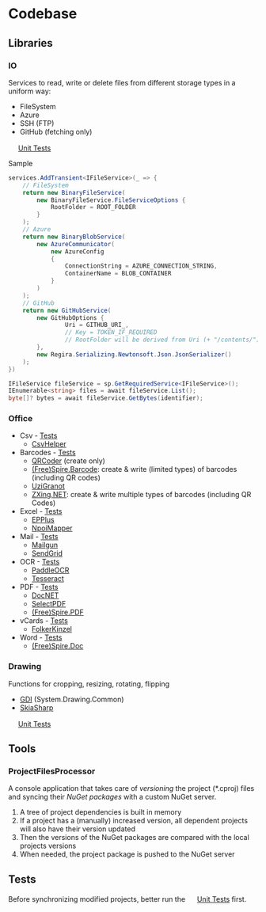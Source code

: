 # Codebase

## Libraries

### IO

Services to read, write or delete files from different storage types in a uniform way:
- FileSystem
- Azure
- SSH (FTP)
- GitHub (fetching only)

<img src="https://nunit.org/img/nunit.svg" height="16" /> [Unit Tests](https://github.com/bverboven/Regira-Codebase/tree/master/tests/IO.Testing)

Sample
```c#
services.AddTransient<IFileService>(_ => {
    // FileSystem
    return new BinaryFileService(
        new BinaryFileService.FileServiceOptions { 
            RootFolder = ROOT_FOLDER 
        }
    );
    // Azure
    return new BinaryBlobService(
        new AzureCommunicator(
            new AzureConfig
            {
                ConnectionString = AZURE_CONNECTION_STRING,
                ContainerName = BLOB_CONTAINER
            }
        )
    );
    // GitHub
    return new GitHubService(
        new GitHubOptions {
                Uri = GITHUB_URI_,
                // Key = TOKEN_IF_REQUIRED
                // RootFolder will be derived from Uri (+ "/contents/")
        },
        new Regira.Serializing.Newtonsoft.Json.JsonSerializer()
    );
})

IFileService fileService = sp.GetRequiredService<IFileService>();
IEnumerable<string> files = await fileService.List();
byte[]? bytes = await fileService.GetBytes(identifier);
```

### Office

- Csv - [Tests](https://github.com/bverboven/Regira-Codebase/blob/master/tests/Office.Csv.Testing)
  - [CsvHelper](https://github.com/bverboven/Regira-Codebase/tree/master/src/Csv.CsvHelper)
- Barcodes - [Tests](https://github.com/bverboven/Regira-Codebase/tree/master/tests/Office.Barcodes.Testing)
  - [QRCoder](https://github.com/bverboven/Regira-Codebase/tree/master/src/Barcodes.QRCoder) (create only)
  - [(Free)Spire.Barcode](https://github.com/bverboven/Regira-Codebase/tree/master/src/Barcodes.Spire): create & write (limited types) of barcodes (including QR codes)
  - [UziGranot](https://github.com/bverboven/Regira-Codebase/tree/master/src/Barcodes.UziGranot)
  - [ZXing.NET](https://github.com/bverboven/Regira-Codebase/tree/master/src/Barcodes.ZXing): create & write multiple types of barcodes (including QR Codes)
- Excel - [Tests](https://github.com/bverboven/Regira-Codebase/blob/master/tests/Office.Excel.Testing)
  - [EPPlus](https://github.com/bverboven/Regira-Codebase/tree/master/src/Excel.EPPlus)
  - [NpoiMapper](https://github.com/bverboven/Regira-Codebase/tree/master/src/Excel.NpoiMapper)
- Mail - [Tests](https://github.com/bverboven/Regira-Codebase/tree/master/tests/Office.Mail.Testing)
  - [Mailgun](https://github.com/bverboven/Regira-Codebase/tree/master/src/Mail.MailGun)
  - [SendGrid](https://github.com/bverboven/Regira-Codebase/tree/master/src/Mail.SendGrid)
- OCR - [Tests](https://github.com/bverboven/Regira-Codebase/tree/master/tests/Office.OCR.Testing)
  - [PaddleOCR](https://github.com/bverboven/Regira-Codebase/tree/master/src/OCR.PaddleOCR)
  - [Tesseract](https://github.com/bverboven/Regira-Codebase/tree/master/src/OCR.Tesseract)
- PDF - [Tests](https://github.com/bverboven/Regira-Codebase/tree/master/tests/Office.PDF.Testing)
  - [DocNET](https://github.com/bverboven/Regira-Codebase/tree/master/src/PDF.DocNET)
  - [SelectPDF](https://github.com/bverboven/Regira-Codebase/tree/master/src/PDF.SelectPdf)
  - [(Free)Spire.PDF](https://github.com/bverboven/Regira-Codebase/tree/master/src/PDF.Spire)
- vCards - [Tests](https://github.com/bverboven/Regira-Codebase/tree/master/tests/Office.VCards.Testing)
    - [FolkerKinzel](https://github.com/bverboven/Regira-Codebase/tree/master/src/VCards.FolkerKinzel)
- Word - [Tests](https://github.com/bverboven/Regira-Codebase/tree/master/tests/Office.Word.testing)
  - [(Free)Spire.Doc](https://github.com/bverboven/Regira-Codebase/tree/master/src/Word.Spire)

### Drawing

Functions for cropping, resizing, rotating, flipping

- [GDI](https://github.com/bverboven/Regira-Codebase/tree/master/src/Drawing.GDI) (System.Drawing.Common)
- [SkiaSharp](https://github.com/bverboven/Regira-Codebase/tree/master/src/Drawing.SkiaSharp)

<img src="https://nunit.org/img/nunit.svg" height="16" /> [Unit Tests](https://github.com/bverboven/Regira-Codebase/tree/master/tests/Drawing.Testing)

## Tools

### ProjectFilesProcessor

A console application that takes care of *versioning* the project (*.cproj) files and syncing their *NuGet packages* with a custom NuGet server.

1. A tree of project dependencies is built in memory
1. If a project has a (manually) increased version, all dependent projects will also have their version updated
3. Then the versions of the NuGet packages are compared with the local projects versions
4. When needed, the project package is pushed to the NuGet server

## Tests

Before synchronizing modified projects, better run the <img src="https://nunit.org/img/nunit.svg" height="16" /> [Unit Tests](https://github.com/bverboven/Regira-Codebase/tree/master/tests) first.